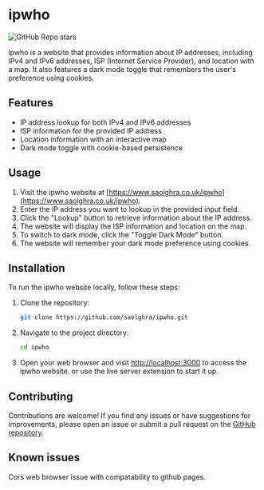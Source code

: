 # ipwho

![GitHub Repo stars](https://img.shields.io/github/stars/saolghra/ipwho)

ipwho is a website that provides information about IP addresses, including IPv4 and IPv6 addresses, ISP (Internet Service Provider), and location with a map. It also features a dark mode toggle that remembers the user's preference using cookies.

## Features

- IP address lookup for both IPv4 and IPv6 addresses
- ISP information for the provided IP address
- Location information with an interactive map
- Dark mode toggle with cookie-based persistence

## Usage

1. Visit the ipwho website at [https://www.saolghra.co.uk/ipwho](https://www.saolghra.co.uk/ipwho).
2. Enter the IP address you want to lookup in the provided input field.
3. Click the "Lookup" button to retrieve information about the IP address.
4. The website will display the ISP information and location on the map.
5. To switch to dark mode, click the "Toggle Dark Mode" button.
6. The website will remember your dark mode preference using cookies.

## Installation

To run the ipwho website locally, follow these steps:

1. Clone the repository:

   ```bash
   git clone https://github.com/saolghra/ipwho.git
   ```

2. Navigate to the project directory:

   ```bash
   cd ipwho
   ```

3. Open your web browser and visit [http://localhost:3000](http://localhost:3000) to access the ipwho website. or use the live server extension to start it up.

## Contributing

Contributions are welcome! If you find any issues or have suggestions for improvements, please open an issue or submit a pull request on the [GitHub repository](https://github.com/saolghra/ipwho).

## Known issues

Cors web browser issue with compatability to github pages.
